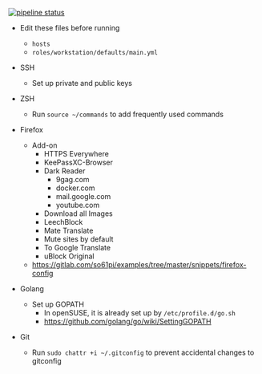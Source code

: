 [![pipeline status](https://gitlab.com/so61pi/ansible/badges/master/pipeline.svg)](https://gitlab.com/so61pi/ansible/commits/master)

- Edit these files before running
  - `hosts`
  - `roles/workstation/defaults/main.yml`

- SSH
  - Set up private and public keys

- ZSH
  - Run `source ~/commands` to add frequently used commands

- Firefox
  - Add-on
    - HTTPS Everywhere
    - KeePassXC-Browser
    - Dark Reader
      - 9gag.com
      - docker.com
      - mail.google.com
      - youtube.com
    - Download all Images
    - LeechBlock
    - Mate Translate
    - Mute sites by default
    - To Google Translate
    - uBlock Original
  - https://gitlab.com/so61pi/examples/tree/master/snippets/firefox-config

- Golang
  - Set up GOPATH
    - In openSUSE, it is already set up by `/etc/profile.d/go.sh`
    - https://github.com/golang/go/wiki/SettingGOPATH

- Git
  - Run `sudo chattr +i ~/.gitconfig` to prevent accidental changes to gitconfig

